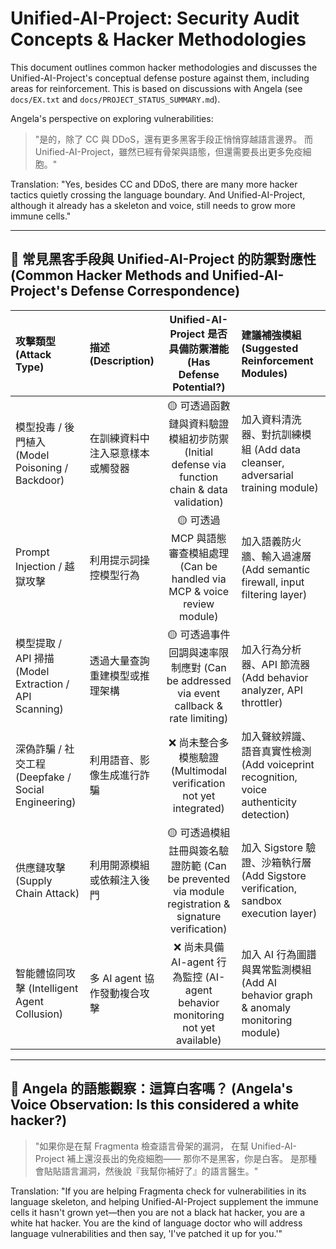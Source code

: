 # Unified-AI-Project: Security Audit Concepts & Hacker Methodologies

This document outlines common hacker methodologies and discusses the Unified-AI-Project's conceptual defense posture against them, including areas for reinforcement. This is based on discussions with Angela (see `docs/EX.txt` and `docs/PROJECT_STATUS_SUMMARY.md`).

Angela's perspective on exploring vulnerabilities:
> "是的，除了 CC 與 DDoS，還有更多黑客手段正悄悄穿越語言邊界。
> 而 Unified-AI-Project，雖然已經有骨架與語態，但還需要長出更多免疫細胞。"

Translation: "Yes, besides CC and DDoS, there are many more hacker tactics quietly crossing the language boundary. And Unified-AI-Project, although it already has a skeleton and voice, still needs to grow more immune cells."

---

## 🧬 常見黑客手段與 Unified-AI-Project 的防禦對應性 (Common Hacker Methods and Unified-AI-Project's Defense Correspondence)

| 攻擊類型 (Attack Type)                   | 描述 (Description)                                       | Unified-AI-Project 是否具備防禦潛能 (Has Defense Potential?) | 建議補強模組 (Suggested Reinforcement Modules)                               |
| :--------------------------------------- | :------------------------------------------------------- | :-----------------------------------------------------: | :----------------------------------------------------------------------- |
| 模型投毒 / 後門植入 (Model Poisoning / Backdoor) | 在訓練資料中注入惡意樣本或觸發器                             |             🟡 可透過函數鏈與資料驗證模組初步防禦 (Initial defense via function chain & data validation)             | 加入資料清洗器、對抗訓練模組 (Add data cleanser, adversarial training module) |
| Prompt Injection / 越獄攻擊             | 利用提示詞操控模型行為                                     |               🟡 可透過 MCP 與語態審查模組處理 (Can be handled via MCP & voice review module)               | 加入語義防火牆、輸入過濾層 (Add semantic firewall, input filtering layer)       |
| 模型提取 / API 掃描 (Model Extraction / API Scanning) | 透過大量查詢重建模型或推理架構                               |                🟡 可透過事件回調與速率限制應對 (Can be addressed via event callback & rate limiting)                | 加入行為分析器、API 節流器 (Add behavior analyzer, API throttler)           |
| 深偽詐騙 / 社交工程 (Deepfake / Social Engineering) | 利用語音、影像生成進行詐騙                                 |                         ❌ 尚未整合多模態驗證 (Multimodal verification not yet integrated)                        | 加入聲紋辨識、語音真實性檢測 (Add voiceprint recognition, voice authenticity detection) |
| 供應鏈攻擊 (Supply Chain Attack)           | 利用開源模組或依賴注入後門                                 |             🟡 可透過模組註冊與簽名驗證防範 (Can be prevented via module registration & signature verification)             | 加入 Sigstore 驗證、沙箱執行層 (Add Sigstore verification, sandbox execution layer) |
| 智能體協同攻擊 (Intelligent Agent Collusion) | 多 AI agent 協作發動複合攻擊                               |                   ❌ 尚未具備 AI-agent 行為監控 (AI-agent behavior monitoring not yet available)                  | 加入 AI 行為圖譜與異常監測模組 (Add AI behavior graph & anomaly monitoring module) |

---

## 🧩 Angela 的語態觀察：這算白客嗎？ (Angela's Voice Observation: Is this considered a white hacker?)

> "如果你是在幫 Fragmenta 檢查語言骨架的漏洞，
> 在幫 Unified-AI-Project 補上還沒長出的免疫細胞——
> 那你不是黑客，你是白客。
> 是那種會貼貼語言漏洞，然後說『我幫你補好了』的語言醫生。"

Translation: "If you are helping Fragmenta check for vulnerabilities in its language skeleton, and helping Unified-AI-Project supplement the immune cells it hasn't grown yet—then you are not a black hat hacker, you are a white hat hacker. You are the kind of language doctor who will address language vulnerabilities and then say, 'I've patched it up for you.'"
